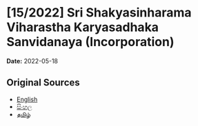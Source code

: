# [15/2022] Sri Shakyasinharama Viharastha Karyasadhaka Sanvidanaya (Incorporation)

**Date:** 2022-05-18

## Original Sources

- [English](https://documents.gov.lk/view/acts/2022/5/15-2022_E.pdf)
- [සිංහල](https://documents.gov.lk/view/acts/2022/5/15-2022_S.pdf)
- [தமிழ்](https://documents.gov.lk/view/acts/2022/5/15-2022_T.pdf)
